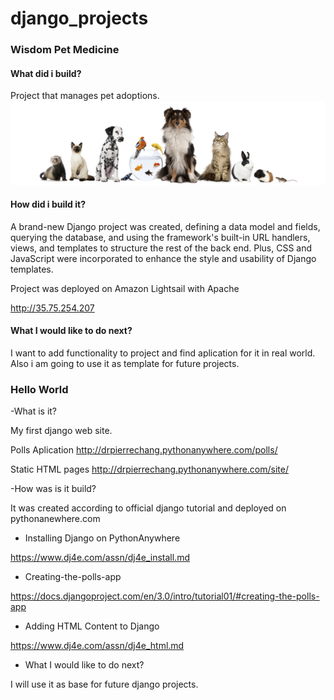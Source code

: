 # django_projects

### Wisdom Pet Medicine
#### What did i build?

Project that manages pet adoptions.
![alt text](https://github.com/DrPierreChang/django_projects/blob/main/wisdompets/static/images/header.jpg)
#### How did i build it?

A brand-new Django project was created, defining a data model and fields, querying the database, and using the framework's built-in URL handlers, views, and templates to structure the rest of the back end. Plus, CSS and JavaScript were incorporated  to enhance the style and usability of Django templates.

Project was deployed on Amazon Lightsail with Apache

http://35.75.254.207
#### What I would like to do next?

I want to add functionality to project and find aplication for it in real world. Also i am going to use it as template for future projects.


### Hello World
-What is it?

My first django web site.

Polls Aplication
http://drpierrechang.pythonanywhere.com/polls/

Static HTML pages
http://drpierrechang.pythonanywhere.com/site/


-How was is it build?

It was created according to official django tutorial and deployed on pythonanewhere.com

 - Installing Django on PythonAnywhere
 
https://www.dj4e.com/assn/dj4e_install.md

 - Creating-the-polls-app
 
https://docs.djangoproject.com/en/3.0/intro/tutorial01/#creating-the-polls-app

 - Adding HTML Content to Django
 
https://www.dj4e.com/assn/dj4e_html.md

- What I would like to do next?

I will use it as base for future django projects. 
